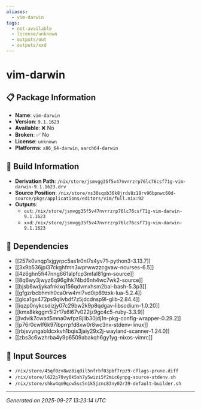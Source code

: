 ```yaml
---
aliases:
  - vim-darwin
tags:
  - not-available
  - license/unknown
  - outputs/out
  - outputs/xxd
---
```


# vim-darwin

## 📋 Package Information

- **Name**: `vim-darwin`
- **Version**: `9.1.1623`
- **Available**: ❌ No
- **Broken**: ✅ No
- **License**: `unknown`
- **Platforms**: `x86_64-darwin`, `aarch64-darwin`

## 🔧 Build Information

- **Derivation Path**: `/nix/store/jsmvgg35f5v47nvrrzrp76lc76csf71g-vim-darwin-9.1.1623.drv`
- **Source Position**: `/nix/store/ns30sqxb36k8jrds8z18rv96bpnwc60d-source/pkgs/applications/editors/vim/full.nix:92`
- **Outputs**:
  - `out`:  `/nix/store/jsmvgg35f5v47nvrrzrp76lc76csf71g-vim-darwin-9.1.1623`
  - `xxd`:  `/nix/store/jsmvgg35f5v47nvrrzrp76lc76csf71g-vim-darwin-9.1.1623`

## 🔗 Dependencies

- [[257k0vnqp1xjgyrpc5as1r0nl7s4yv71-python3-3.13.7]]
- [[3x9b536jpi37ckghfmn3wprwwzzcgvaw-ncurses-6.5]]
- [[4z6ghn5fi47nng661alpfcp3mfal81gm-source]]
- [[8q6wy3jwyz6q96glhk74bd6nh4wc7wk2-source]]
- [[bjsb6wdjykafnkixq156qdvmxhsm2bai-bash-5.3p3]]
- [[gfgzrbcbhmih0ca0rw4ml7vd0ip89zxk-lua-5.2.4]]
- [[glca1gx472ps9qlivbdf7z5jdcdnsp9l-glib-2.84.4]]
- [[iqzp0nykcsdizjy07c29bw2k9p8qdgav-libsodium-1.0.20]]
- [[kmx8kkggm5i2r17s6l67v022jz9gc4c5-ruby-3.3.9]]
- [[lvdvlk7cwad5mna0wfpz8jllb30jdj1n-pkg-config-wrapper-0.29.2]]
- [[p76r0cwlf6k97ibprrpfd8xw0r8wc3nx-stdenv-linux]]
- [[rbjsvyngabldcxkvh1bqis3jaiy29x2j-wayland-scanner-1.24.0]]
- [[zbs3c6wzhrba4y9p6509abakqh6gy1yg-nixos-vimrc]]

## 📁 Input Sources

- `/nix/store/45qf0zv8wz8iqdil5nfrbf03pbf7rpz9-cflags-prune.diff`
- `/nix/store/l622p70vy8k5sh7y5wizi5f2mic6ynpg-source-stdenv.sh`
- `/nix/store/shkw4qm9qcw5sc5n1k5jznc83ny02r39-default-builder.sh`

---
*Generated on 2025-09-27 13:23:14 UTC*
